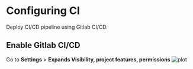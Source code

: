 # Configuring CI

Deploy CI/CD pipeline using Gitlab CI/CD.

## Enable Gitlab CI/CD

Go to **Settings** > **Expands Visibility, project features, permissions** 
![plot](https://gitlab.orderhive.plus/devops/cloud-docsify/-/blob/master/operations/enable-ci.PNG)
